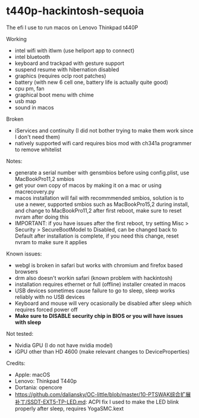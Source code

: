 # t440p-hackintosh-sequoia
The efi I use to run macos on Lenovo Thinkpad t440P

Working
- intel wifi with itlwm (use heliport app to connect)
- intel bluetooth
- keyboard and trackpad with gesture support
- suspend resume with hibernation disabled
- graphics (requires oclp root patches)
- battery (with new 6 cell one, battery life is actually quite good)
- cpu pm, fan
- graphical boot menu with chime
- usb map
- sound in macos

Broken
- iServices and continuity (I did not bother trying to make them work since I don't need them)
- natively supported wifi card requires bios mod with ch341a programmer to remove whitelist

Notes:
- generate a serial number with gensmbios before using config.plist, use MacBookPro11,2 smbios
- get your own copy of macos by making it on a mac or using macrecovery.py
- macos installation will fail with recommmended smbios, solution is to use a newer, supported smbios such as MacBookPro15,2 during install, and change to MacBookPro11,2 after first reboot, make sure to reset nvram after doing this
- IMPORTANT: if you have issues after the first reboot, try setting Misc > Security > SecureBootModel to Disabled, can be changed back to Default after installation is complete, if you need this change, reset nvram to make sure it applies

Known issues:
- webgl is broken in safari but works with chromium and firefox based browsers
- drm also doesn't workin safari (known problem with hackintosh)
- installation requires ethernet or full (offline) installer created in macos
- USB devices sometimes cause failure to go to sleep, sleep works reliably with no USB devices
- Keyboard and mouse will very ocasionally be disabled after sleep which requires forced power off
- **Make sure to DISABLE security chip in BIOS or you will have issues with sleep**

Not tested:
- Nvidia GPU (I do not have nvidia model)
- iGPU other than HD 4600 (make relevant changes to DeviceProperties)

Credits:
- Apple: macOS
- Lenovo: Thinkpad T440p
- Dortania: opencore
- https://github.com/daliansky/OC-little/blob/master/10-PTSWAK综合扩展补丁/SSDT-EXT5-TP-LED.md: ACPI fix I used to make the LED blink properly after sleep, requires YogaSMC.kext
